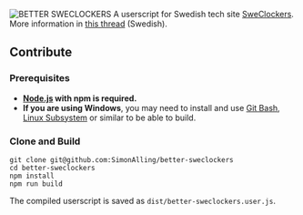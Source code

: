 ![BETTER SWECLOCKERS](https://cdn.sweclockers.com/artikel/bild/63329?l=eyJyZXNvdXJjZSI6IlwvYXJ0aWtlbFwvYmlsZFwvNjMzMjkiLCJmaWx0ZXJzIjpbInQ9b3JpZ2luYWwiXSwicGFyYW1zIjpbXSwia2V5IjoiYzk3ODM1MmY4NDVkM2YwOWY3M2UwYWRmODZlMjk1MmIifQ%3D%3D)
A userscript for Swedish tech site [SweClockers](https://sweclockers.com). More information in [this thread](https://www.sweclockers.com/forum/trad/1541641-better-sweclockers-2018) (Swedish).


## Contribute

### Prerequisites

* **[Node.js](https://nodejs.org) with npm is required.**
* **If you are using Windows**, you may need to install and use [Git Bash](https://git-scm.com/downloads), [Linux Subsystem](https://msdn.microsoft.com/en-us/commandline/wsl/install-win10) or similar to be able to build.


### Clone and Build

    git clone git@github.com:SimonAlling/better-sweclockers
    cd better-sweclockers
    npm install
    npm run build

The compiled userscript is saved as `dist/better-sweclockers.user.js`.
